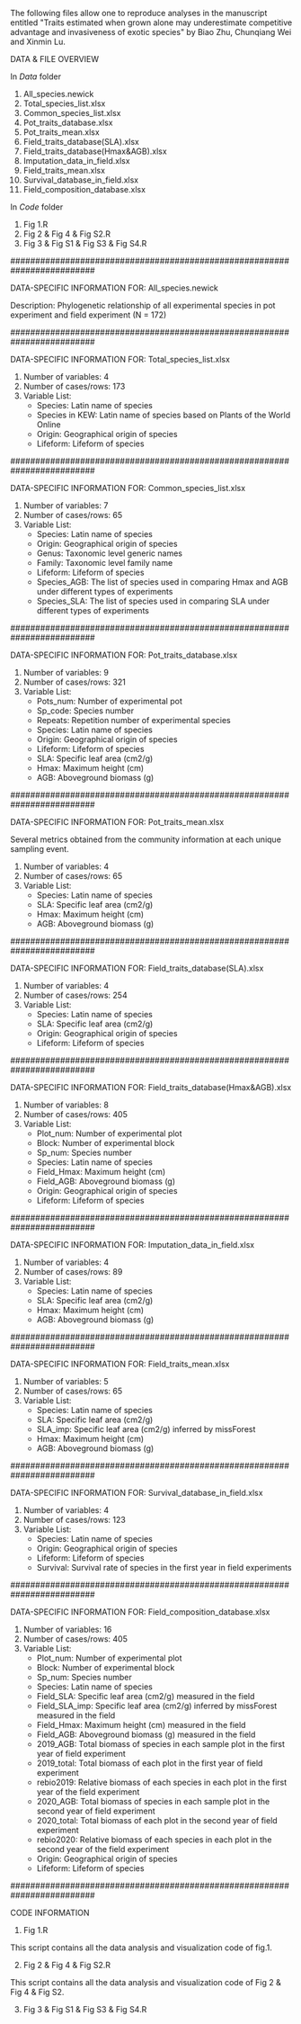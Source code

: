 The following files allow one to reproduce analyses in the manuscript entitled "Traits estimated when grown alone may underestimate competitive advantage and invasiveness of exotic species" by Biao Zhu, Chunqiang Wei and Xinmin Lu.

DATA & FILE OVERVIEW

In *Data* folder
1)  All_species.newick
2)  Total_species_list.xlsx
3)  Common_species_list.xlsx
4)  Pot_traits_database.xlsx
5)  Pot_traits_mean.xlsx
6)  Field_traits_database(SLA).xlsx
7)  Field_traits_database(Hmax&AGB).xlsx
8)  Imputation_data_in_field.xlsx
9)  Field_traits_mean.xlsx
10) Survival_database_in_field.xlsx
11) Field_composition_database.xlsx

In *Code* folder
1)  Fig 1.R
2)  Fig 2 & Fig 4 & Fig S2.R
3)  Fig 3 & Fig S1 & Fig S3 & Fig S4.R


#########################################################################

DATA-SPECIFIC INFORMATION FOR: All_species.newick

Description: Phylogenetic relationship of all experimental species in pot experiment and field experiment (N = 172)

#########################################################################

DATA-SPECIFIC INFORMATION FOR: Total_species_list.xlsx

1. Number of variables: 4
2. Number of cases/rows: 173
3. Variable List:  
    * Species: Latin name of species
    * Species in KEW: Latin name of species based on Plants of the World Online 
    * Origin: Geographical origin of species
    * Lifeform: Lifeform of species

#########################################################################

DATA-SPECIFIC INFORMATION FOR: Common_species_list.xlsx

1. Number of variables: 7
2. Number of cases/rows: 65
3. Variable List:
    * Species: Latin name of species
    * Origin: Geographical origin of species
    * Genus: Taxonomic level generic names
    * Family: Taxonomic level family name
    * Lifeform: Lifeform of species
    * Species_AGB: The list of species used in comparing Hmax and AGB under different types of experiments
    * Species_SLA: The list of species used in comparing SLA under different types of experiments

#########################################################################

DATA-SPECIFIC INFORMATION FOR: Pot_traits_database.xlsx

1. Number of variables: 9
2. Number of cases/rows: 321
3. Variable List:
    * Pots_num: Number of experimental pot
    * Sp_code: Species number
    * Repeats: Repetition number of experimental species
    * Species: Latin name of species
    * Origin:  Geographical origin of species
    * Lifeform: Lifeform of species
    * SLA: Specific leaf area (cm2/g)
    * Hmax:  Maximum height (cm)
    * AGB: Aboveground biomass (g)

#########################################################################

DATA-SPECIFIC INFORMATION FOR: Pot_traits_mean.xlsx

Several metrics obtained from the community information at each unique sampling event.

1. Number of variables: 4
2. Number of cases/rows: 65
3. Variable List:
    * Species: Latin name of species
    * SLA: Specific leaf area (cm2/g)
    * Hmax:  Maximum height (cm)
    * AGB: Aboveground biomass (g)

#########################################################################

DATA-SPECIFIC INFORMATION FOR: Field_traits_database(SLA).xlsx

1. Number of variables: 4
2. Number of cases/rows: 254
3. Variable List:
    * Species: Latin name of species
    * SLA: Specific leaf area (cm2/g)
    * Origin:  Geographical origin of species
    * Lifeform: Lifeform of species

#########################################################################

DATA-SPECIFIC INFORMATION FOR: Field_traits_database(Hmax&AGB).xlsx

1. Number of variables: 8
2. Number of cases/rows: 405
3. Variable List:
    * Plot_num: Number of experimental plot
    * Block: Number of experimental block
    * Sp_num:  Species number
    * Species: Latin name of species
    * Field_Hmax:  Maximum height (cm)
    * Field_AGB: Aboveground biomass (g)
    * Origin:  Geographical origin of species
    * Lifeform: Lifeform of species

#########################################################################

DATA-SPECIFIC INFORMATION FOR: Imputation_data_in_field.xlsx

1. Number of variables: 4
2. Number of cases/rows: 89
3. Variable List:
    * Species: Latin name of species
    * SLA: Specific leaf area (cm2/g)
    * Hmax:  Maximum height (cm)
    * AGB: Aboveground biomass (g)

#########################################################################

DATA-SPECIFIC INFORMATION FOR: Field_traits_mean.xlsx

1. Number of variables: 5
2. Number of cases/rows: 65
3. Variable List:
    * Species: Latin name of species
    * SLA: Specific leaf area (cm2/g)
    * SLA_imp: Specific leaf area (cm2/g) inferred by missForest
    * Hmax:  Maximum height (cm)
    * AGB: Aboveground biomass (g)

#########################################################################

DATA-SPECIFIC INFORMATION FOR: Survival_database_in_field.xlsx

1. Number of variables: 4
2. Number of cases/rows: 123
3. Variable List:
    * Species: Latin name of species
    * Origin:  Geographical origin of species
    * Lifeform: Lifeform of species
    * Survival: Survival rate of species in the first year in field experiments

#########################################################################

DATA-SPECIFIC INFORMATION FOR: Field_composition_database.xlsx

1. Number of variables: 16
2. Number of cases/rows: 405
3. Variable List:
    * Plot_num: Number of experimental plot
    * Block: Number of experimental block
    * Sp_num:  Species number
    * Species: Latin name of species
    * Field_SLA: Specific leaf area (cm2/g) measured in the field
    * Field_SLA_imp: Specific leaf area (cm2/g) inferred by missForest measured in the field
    * Field_Hmax:  Maximum height (cm) measured in the field
    * Field_AGB: Aboveground biomass (g) measured in the field
    * 2019_AGB: Total biomass of species in each sample plot in the first year of field experiment
    * 2019_total: Total biomass of each plot in the first year of field experiment
    * rebio2019: Relative biomass of each species in each plot in the first year of the field experiment
    * 2020_AGB: Total biomass of species in each sample plot in the second year of field experiment
    * 2020_total: Total biomass of each plot in the second  year of field experiment
    * rebio2020: Relative biomass of each species in each plot in the second year of the field experiment
    * Origin:  Geographical origin of species
    * Lifeform: Lifeform of species

#########################################################################


CODE INFORMATION

1)  Fig 1.R

This script contains all the data analysis and visualization code of fig.1.

2)  Fig 2 & Fig 4 & Fig S2.R

This script contains all the data analysis and visualization code of Fig 2 & Fig 4 & Fig S2.

3)  Fig 3 & Fig S1 & Fig S3 & Fig S4.R
